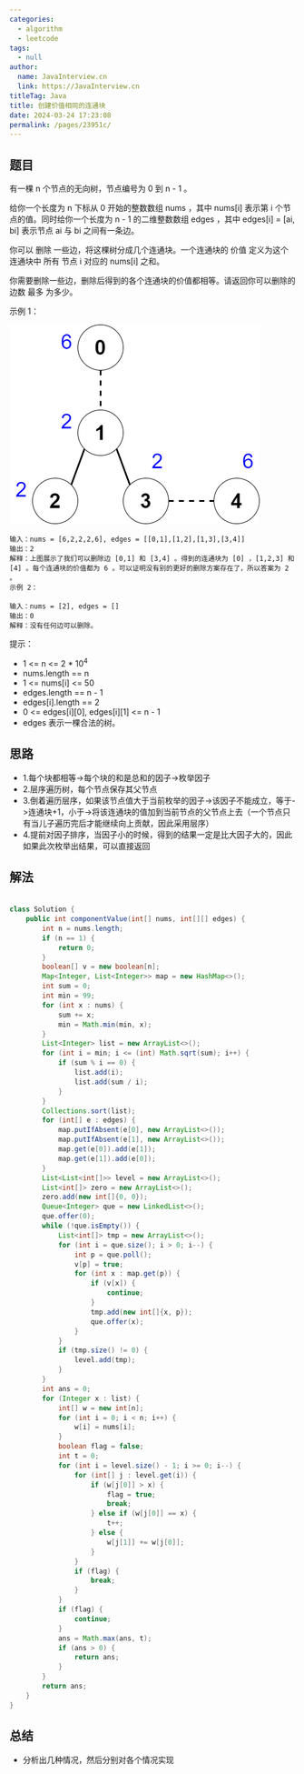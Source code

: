 ```yaml
---
categories: 
  - algorithm
  - leetcode
tags: 
  - null
author: 
  name: JavaInterview.cn
  link: https://JavaInterview.cn
titleTag: Java
title: 创建价值相同的连通块
date: 2024-03-24 17:23:08
permalink: /pages/23951c/
---
```


## 题目

有一棵 n 个节点的无向树，节点编号为 0 到 n - 1 。

给你一个长度为 n 下标从 0 开始的整数数组 nums ，其中 nums[i] 表示第 i 个节点的值。同时给你一个长度为 n - 1 的二维整数数组 edges ，其中 edges[i] = [ai, bi] 表示节点 ai 与 bi 之间有一条边。

你可以 删除 一些边，将这棵树分成几个连通块。一个连通块的 价值 定义为这个连通块中 所有 节点 i 对应的 nums[i] 之和。

你需要删除一些边，删除后得到的各个连通块的价值都相等。请返回你可以删除的边数 最多 为多少。



示例 1：

![diagramdrawio.png](../../../media/pictures/leetcode/diagramdrawio.png)

    输入：nums = [6,2,2,2,6], edges = [[0,1],[1,2],[1,3],[3,4]]
    输出：2
    解释：上图展示了我们可以删除边 [0,1] 和 [3,4] 。得到的连通块为 [0] ，[1,2,3] 和 [4] 。每个连通块的价值都为 6 。可以证明没有别的更好的删除方案存在了，所以答案为 2 。
    示例 2：
    
    输入：nums = [2], edges = []
    输出：0
    解释：没有任何边可以删除。


提示：

* 1 <= n <= 2 * 10<sup>4</sup>
* nums.length == n
* 1 <= nums[i] <= 50
* edges.length == n - 1
* edges[i].length == 2
* 0 <= edges[i][0], edges[i][1] <= n - 1
* edges 表示一棵合法的树。


## 思路

* 1.每个块都相等->每个块的和是总和的因子->枚举因子
* 2.层序遍历树，每个节点保存其父节点
* 3.倒着遍历层序，如果该节点值大于当前枚举的因子->该因子不能成立，等于->连通块+1，小于->将该连通块的值加到当前节点的父节点上去（一个节点只有当儿子遍历完后才能继续向上贡献，因此采用层序）
* 4.提前对因子排序，当因子小的时候，得到的结果一定是比大因子大的，因此如果此次枚举出结果，可以直接返回

## 解法
```java

class Solution {
    public int componentValue(int[] nums, int[][] edges) {
        int n = nums.length;
        if (n == 1) {
            return 0;
        }
        boolean[] v = new boolean[n];
        Map<Integer, List<Integer>> map = new HashMap<>();
        int sum = 0;
        int min = 99;
        for (int x : nums) {
            sum += x;
            min = Math.min(min, x);
        }
        List<Integer> list = new ArrayList<>();
        for (int i = min; i <= (int) Math.sqrt(sum); i++) {
            if (sum % i == 0) {
                list.add(i);
                list.add(sum / i);
            }
        }
        Collections.sort(list);
        for (int[] e : edges) {
            map.putIfAbsent(e[0], new ArrayList<>());
            map.putIfAbsent(e[1], new ArrayList<>());
            map.get(e[0]).add(e[1]);
            map.get(e[1]).add(e[0]);
        }
        List<List<int[]>> level = new ArrayList<>();
        List<int[]> zero = new ArrayList<>();
        zero.add(new int[]{0, 0});
        Queue<Integer> que = new LinkedList<>();
        que.offer(0);
        while (!que.isEmpty()) {
            List<int[]> tmp = new ArrayList<>();
            for (int i = que.size(); i > 0; i--) {
                int p = que.poll();
                v[p] = true;
                for (int x : map.get(p)) {
                    if (v[x]) {
                        continue;
                    }
                    tmp.add(new int[]{x, p});
                    que.offer(x);
                }
            }
            if (tmp.size() != 0) {
                level.add(tmp);
            }
        }
        int ans = 0;
        for (Integer x : list) {
            int[] w = new int[n];
            for (int i = 0; i < n; i++) {
                w[i] = nums[i];
            }
            boolean flag = false;
            int t = 0;
            for (int i = level.size() - 1; i >= 0; i--) {
                for (int[] j : level.get(i)) {
                    if (w[j[0]] > x) {
                        flag = true;
                        break;
                    } else if (w[j[0]] == x) {
                        t++;
                    } else {
                        w[j[1]] += w[j[0]];
                    }
                }
                if (flag) {
                    break;
                }
            }
            if (flag) {
                continue;
            }
            ans = Math.max(ans, t);
            if (ans > 0) {
                return ans;
            }
        }
        return ans;
    }
}
```

## 总结

- 分析出几种情况，然后分别对各个情况实现 
